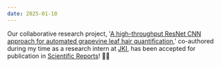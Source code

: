 ```yaml
---
date: 2025-01-10
---
```


Our collaborative research project, '[A high-throughput ResNet CNN approach for automated grapevine leaf hair quantification](https://doi.org/10.1038/s41598-025-85336-0),' co-authored during my time as a research intern at [JKI](https://www.julius-kuehn.de/en/), has been accepted for publication in [Scientific Reports](https://www.nature.com/srep/)! 🍇🍃